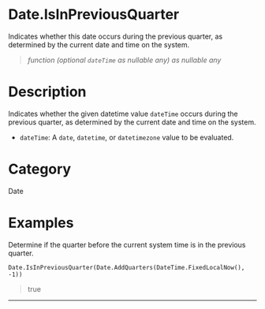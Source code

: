 ﻿# Date.IsInPreviousQuarter
Indicates whether this date occurs during the previous quarter, as determined by the current date and time on the system.
> _function (optional <code>dateTime</code> as nullable any) as nullable any_
# Description 
Indicates whether the given datetime value <code>dateTime</code> occurs during the previous quarter, as determined by the current date and time on the system.
      <ul>
      <li><code>dateTime</code>: A <code>date</code>, <code>datetime</code>, or <code>datetimezone</code> value to be evaluated.</li>
      </ul>

# Category 
Date
# Examples 
Determine if the quarter before the current system time is in the previous quarter.
```
Date.IsInPreviousQuarter(Date.AddQuarters(DateTime.FixedLocalNow(), -1))
```
> true
***
